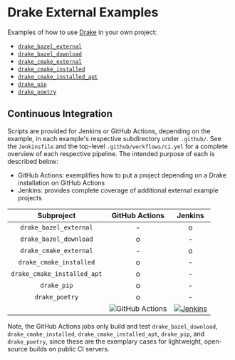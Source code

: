 # Drake External Examples

Examples of how to use [Drake](https://github.com/RobotLocomotion/drake) in your
own project:

* [`drake_bazel_external`](./drake_bazel_external)
* [`drake_bazel_download`](./drake_bazel_download)
* [`drake_cmake_external`](./drake_cmake_external)
* [`drake_cmake_installed`](./drake_cmake_installed)
* [`drake_cmake_installed_apt`](./drake_cmake_installed_apt)
* [`drake_pip`](./drake_pip)
* [`drake_poetry`](./drake_poetry)

## Continuous Integration

Scripts are provided for Jenkins or GitHub Actions, depending on the example,
in each example's respective subdirectory under `.github/`.
See the `Jenkinsfile` and the top-level `.github/workflows/ci.yml`
for a complete overview of each respective pipeline.
The intended purpose of each is described below:

* GitHub Actions: exemplifies how to put a project depending on a Drake installation on GitHub Actions
* Jenkins: provides complete coverage of additional external example projects

| **Subproject** | **GitHub Actions** | **Jenkins** |
|:---:|:---:|:---:|
| `drake_bazel_external` | - | o |
| `drake_bazel_download` | o | - |
| `drake_cmake_external` | - | o |
| `drake_cmake_installed` | o | - |
| `drake_cmake_installed_apt` | o | - |
| `drake_pip` | o | - |
| `drake_poetry` | o | - |
|| ![GitHub Actions](https://img.shields.io/github/actions/workflow/status/RobotLocomotion/drake-external-examples/ci.yml?branch=main) | [![Jenkins](https://img.shields.io/jenkins/build.svg?jobUrl=https://drake-jenkins.csail.mit.edu/job/RobotLocomotion/job/drake-external-examples/job/main)](https://drake-jenkins.csail.mit.edu/job/RobotLocomotion/job/drake-external-examples/) |


Note, the GitHub Actions jobs only build and test `drake_bazel_download`,
`drake_cmake_installed`, `drake_cmake_installed_apt`, `drake_pip`, and
`drake_poetry`, since these are the exemplary cases for lightweight,
open-source builds on public CI servers.
